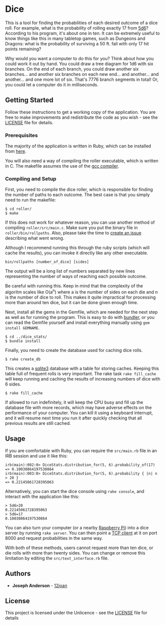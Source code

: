 # Dice

This is a tool for finding the probabilities of each desired outcome of a dice roll. For example, what is the probability of rolling exactly 17 from [5d6](https://en.wikipedia.org/wiki/Dice_notation)? According to his program, it's about one in ten. It can be extremely useful to know things like this in many tabletop games, such as Dungeons and Dragons: what is the probability of surviving a 50 ft. fall with only 17 hit points remaining?

Why would you want a computer to do this for you? Think about how you could work it out by hand. You could draw a tree diagram for 1d6 with six branches. On the end of each branch, you could draw another six branches... and another six branches on each new end... and another... and another... and one more lot of six. That's 7776 branch segments in total! Or, you could let a computer do it in milliseconds.

## Getting Started

Follow these instructions to get a working copy of the application. You are free to make improvements and redistribute the code as you wish - see the [LICENSE](LICENSE) file for details.

### Prerequisites

The majority of the application is written in Ruby, which can be installed from [here](https://www.ruby-lang.org/en/).

You will also need a way of compiling the roller executable, which is written in C. The makefile assumes the use of the [gcc compiler](https://gcc.gnu.org).

### Compiling and Setup

First, you need to compile the dice roller, which is responsible for finding the number of paths to each outcome. The best case is that you simply need to run the makefile:

````
$ cd roller/
$ make
````

If this does not work for whatever reason, you can use another method of compiling `roller/src/main.c`. Make sure you put the binary file in `roller/bin/rollpaths`. Also, please take the time to [create an issue](https://github.com/12joan/dice/issues) describing what went wrong.

Although I recommend running this through the ruby scripts (which will cache the results), you can invoke it directly like any other executable.

```
bin/rollpaths [number_of_dice] [sides]
```

The output will be a long list of numbers separated by new lines representing the number of ways of reaching each possible outcome.

Be careful with running this. Keep in mind that the complexity of the algoritm scales like O(a<sup>n</sup>) where a is the number of sides on each die and n is the number of dice to roll. This makes it quite impractical for processing more than around ten dice, but it can be done given enough time.

Next, install all the gems in the Gemfile, which are needed for the next step as well as for running the program. This is easy to do with [bundler](http://bundler.io), or you can read the Gemfile yourself and install everything manually using `gem install GEMNAME`.

```
$ cd ../dice_stats/
$ bundle install
```

Finally, you need to create the database used for caching dice rolls.

```
$ rake create_db
```

This creates a [sqlite3](https://sqlite.org) database with a table for storing caches. Keeping this table full of frequent rolls is very important. The rake task `rake fill_cache` will keep running and caching the results of increasing numbers of dice with 6 sides.

```
$ rake fill_cache
```

If allowed to run indefinitely, it will keep the CPU busy and fill up the database file with more records, which may have adverse effects on the performance of your computer. You can kill it using a keyboard interrupt, and it will resume next time you run it after quickly checking that all previous results are still cached. 

## Usage

If you are comfortable with Ruby, you can require the `src/main.rb` file in an IRB session and use it like this:

```
irb(main):002:0> DiceStats.distribution_for(5, 6).probability_of(17)
=> 0.10030864197530864
irb(main):003:0> DiceStats.distribution_for(5, 6).probability { |n| n > 20 }
=> 0.22145061728395063
```

Alternatively, you can start the dice console using `rake console`, and interact with the application like this:

```
> 5d6>20
0.22145061728395063
> 5d6=17
0.10030864197530864
```

You can also turn your computer (or a nearby [Raspberry Pi](https://www.raspberrypi.org)) into a dice server by running `rake server`. You can then point a [TCP client](https://en.wikipedia.org/wiki/Transmission_Control_Protocol) at it on port 8000 and request probabilities in the same way.

With both of these methods, users cannot request more than ten dice, or die rolls with more than twenty sides. You can change or remove this limitation by editing the `src/text_interface.rb` file.

## Authors

* **Joseph Anderson** - [12joan](https://github.com/12joan)

## License

This project is licensed under the Unlicence - see the [LICENSE](LICENSE) file for details

